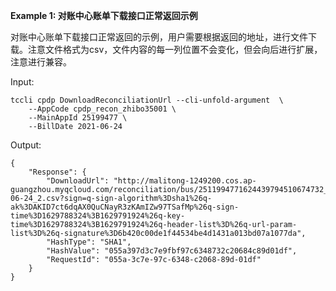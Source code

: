 **Example 1: 对账中心账单下载接口正常返回示例**

对账中心账单下载接口正常返回的示例，用户需要根据返回的地址，进行文件下载。注意文件格式为csv，文件内容的每一列位置不会变化，但会向后进行扩展，注意进行兼容。

Input: 

```
tccli cpdp DownloadReconciliationUrl --cli-unfold-argument  \
    --AppCode cpdp_recon_zhibo35001 \
    --MainAppId 25199477 \
    --BillDate 2021-06-24
```

Output: 
```
{
    "Response": {
        "DownloadUrl": "http://malitong-1249200.cos.ap-guangzhou.myqcloud.com/reconciliation/bus/2511994771624439794510674732_2021-06-24_2.csv?sign=q-sign-algorithm%3Dsha1%26q-ak%3DAKID7ct6dqAX0QuCNayR3zKAmIZw97TSafMp%26q-sign-time%3D1629788324%3B1629791924%26q-key-time%3D1629788324%3B1629791924%26q-header-list%3D%26q-url-param-list%3D%26q-signature%3D6b420c00de1f44534be4d1431a013bd07a1077da",
        "HashType": "SHA1",
        "HashValue": "055a397d3c7e9fbf97c6348732c20684c89d01df",
        "RequestId": "055a-3c7e-97c-6348-c2068-89d-01df"
    }
}
```

